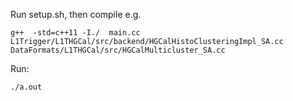 Run setup.sh, then compile e.g.
```
g++  -std=c++11 -I./  main.cc L1Trigger/L1THGCal/src/backend/HGCalHistoClusteringImpl_SA.cc DataFormats/L1THGCal/src/HGCalMulticluster_SA.cc
```
Run:
```
./a.out
```
